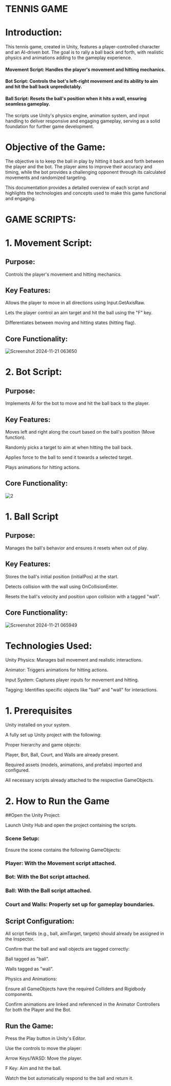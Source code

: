 # TENNIS GAME
# Introduction:
This tennis game, created in Unity, features a player-controlled character and an AI-driven bot. The goal is to rally a ball back and forth, with realistic physics and animations adding to the gameplay experience.

#### Movement Script: Handles the player's movement and hitting mechanics.

#### Bot Script: Controls the bot's left-right movement and its ability to aim and hit the ball back unpredictably.

#### Ball Script: Resets the ball's position when it hits a wall, ensuring seamless gameplay.

The scripts use Unity's physics engine, animation system, and input handling to deliver responsive and engaging gameplay, serving as a solid foundation for further game development.
# Objective of the Game:
The objective is to keep the ball in play by hitting it back and forth between the player and the bot. The player aims to improve their accuracy and timing, while the bot provides a challenging opponent through its calculated movements and randomized targeting.

This documentation provides a detailed overview of each script and highlights the technologies and concepts used to make this game functional and engaging.
# GAME SCRIPTS:
# 1. Movement Script:
## Purpose:

Controls the player's movement and hitting mechanics.

## Key Features:

Allows the player to move in all directions using Input.GetAxisRaw.

Lets the player control an aim target and hit the ball using the "F" key.

Differentiates between moving and hitting states (hitting flag).

## Core Functionality:

![Screenshot 2024-11-21 063650](https://github.com/user-attachments/assets/9cd45a35-c4e9-4479-995e-6497a4e0f1ba)

# 2. Bot Script:
## Purpose: 
Implements AI for the bot to move and hit the ball back to the player.

## Key Features:

Moves left and right along the court based on the ball's position (Move function).

Randomly picks a target to aim at when hitting the ball back.

Applies force to the ball to send it towards a selected target.

Plays animations for hitting actions.

## Core Functionality:
![2](https://github.com/user-attachments/assets/49f5cc6d-ec06-4e41-8a46-35c7a5d67c3b)

# 1. Ball Script

## Purpose:

Manages the ball's behavior and ensures it resets when out of play.

## Key Features:

Stores the ball's initial position (initialPos) at the start.

Detects collision with the wall using OnCollisionEnter.

Resets the ball's velocity and position upon collision with a tagged "wall".

## Core Functionality:
![Screenshot 2024-11-21 065949](https://github.com/user-attachments/assets/936dda5a-f922-4644-ac01-ec0291907dea)

# Technologies Used:
Unity Physics: Manages ball movement and realistic interactions.

Animator: Triggers animations for hitting actions.

Input System: Captures player inputs for movement and hitting.

Tagging: Identifies specific objects like "ball" and "wall" for interactions.

# 1. Prerequisites
Unity installed on your system.

A fully set up Unity project with the following:

Proper hierarchy and game objects:

Player, Bot, Ball, Court, and Walls are already present.

Required assets (models, animations, and prefabs) imported and configured.

All necessary scripts already attached to the respective GameObjects.

# 2. How to Run the Game

##Open the Unity Project:

Launch Unity Hub and open the project containing the scripts.
### Scene Setup:

Ensure the scene contains the following GameObjects:
### Player: With the Movement script attached.
### Bot: With the Bot script attached.
### Ball: With the Ball script attached.
### Court and Walls: Properly set up for gameplay boundaries.

## Script Configuration:

All script fields (e.g., ball, aimTarget, targets) should already be assigned in the Inspector.

Confirm that the ball and wall objects are tagged correctly:

Ball tagged as "ball".

Walls tagged as "wall".

Physics and Animations:


Ensure all GameObjects have the required Colliders and Rigidbody components.

Confirm animations are linked and referenced in the Animator Controllers for both the Player and the Bot.

## Run the Game:

Press the Play button in Unity's Editor.

Use the controls to move the player:

Arrow Keys/WASD: Move the player.

F Key: Aim and hit the ball.

Watch the bot automatically respond to the ball and return it.











